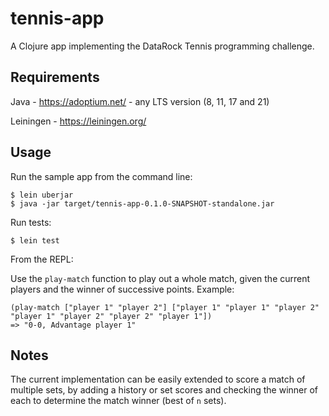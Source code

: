 # tennis-app

A Clojure app implementing the DataRock Tennis programming challenge.

## Requirements

Java - https://adoptium.net/ - any LTS version (8, 11, 17 and 21)

Leiningen - https://leiningen.org/

## Usage

Run the sample app from the command line:
```
$ lein uberjar
$ java -jar target/tennis-app-0.1.0-SNAPSHOT-standalone.jar
```

Run tests:
```
$ lein test
```

From the REPL:

Use the `play-match` function to play out a whole match, given the current players and the winner of successive points. Example:
```
(play-match ["player 1" "player 2"] ["player 1" "player 1" "player 2" "player 1" "player 2" "player 2" "player 1"]) 
=> "0-0, Advantage player 1"
```

## Notes

The current implementation can be easily extended to score a match of multiple sets, by adding a history or set scores and checking the winner of each to determine the match winner (best of `n` sets).
